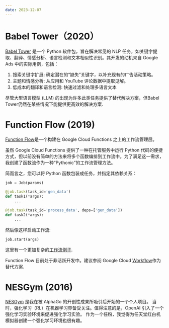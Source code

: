 ```yaml
---
date: 2023-12-07
---
```


 # Babel Tower（2020）
[Babel Tower](https://github.com/google/gps-babel-tower) 是一个 Python 软件包，旨在解决常见的 NLP 任务，如关键字提取、翻译、情感分析、语言检测和文本相似性识别。其开发的动机来自 Google Ads 中的实际用例，包括：

1. 搜索关键字扩展: 确定潜在的“缺失”关键字，以补充现有的广告活动策略。
2. 主题和情感分析: 从应用和 YouTube 评论数据中提取见解。
3. 低成本的翻译和语言检测: 快速过滤和处理多语言文本

尽管大型语言模型 (LLM) 的出现为许多此类任务提供了替代解决方案，但Babel Tower仍然在某些情况下能提供更高效的解决方案.

# Function Flow (2019)
[Function Flow](https://github.com/codescv/function_flow)是一个构建在 Google Cloud Functions 之上的工作流管理层。

虽然 Google Cloud Functions 提供了一种在托管服务中运行 Python 代码的便捷方式，但以前没有简单的方法来将多个函数编排到工作流中。为了满足这一需求，我创建了函数流作为一种“Pythonic”的工作流管理方法。

简而言之，您可以将 Python 函数包装成任务，并指定其依赖关系：
```python
job = Job(params)

@job.task(task_id='gen_data')
def task1(*args):
    ...

@job.task(task_id='process_data', deps=['gen_data'])
def task2(*args):
    ...
```

然后像这样启动工作流:
```python
job.start(args)
```

这里有一个更加复杂的[工作流例子](https://github.com/codescv/function_flow/blob/main/example/src/main.py).

Function Flow 目前处于非活跃开发中。建议参阅 Google Cloud [Workflow](https://cloud.google.com/workflows)作为替代方案.


# NESGym (2016)
[NESGym](https://github.com/codescv/nesgym) 是我在被 AlphaGo 的开创性成果所吸引后开始的一个个人项目。
当时，强化学习（RL）在机器学习界备受关注。值得注意的是，OpenAI 引入了一个强化学习实验环境来促进强化学习实验。
作为一个任粉，我觉得为任天堂红白机模拟器创建一个强化学习环境也很有趣。